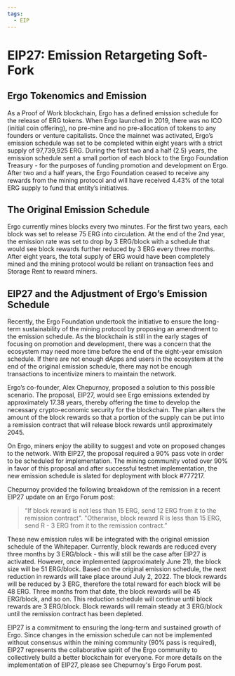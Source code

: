 ```yaml
---
tags:
  - EIP
---
```

# EIP27: Emission Retargeting Soft-Fork

## Ergo Tokenomics and Emission

As a Proof of Work blockchain, Ergo has a defined emission schedule for the release of ERG tokens. When Ergo launched in 2019, there was no ICO (initial coin offering), no pre-mine and no pre-allocation of tokens to any founders or venture capitalists. Once the mainnet was activated, Ergo’s emission schedule was set to be completed within eight years with a strict supply of 97,739,925 ERG. During the first two and a half (2.5) years, the emission schedule sent a small portion of each block to the Ergo Foundation Treasury - for the purposes of funding promotion and development on Ergo. After two and a half years, the Ergo Foundation ceased to receive any rewards from the mining protocol and will have received 4.43% of the total ERG supply to fund that entity’s initiatives.

## The Original Emission Schedule

Ergo currently mines blocks every two minutes. For the first two years, each block was set to release 75 ERG into circulation. At the end of the 2nd year, the emission rate was set to drop by 3 ERG/block with a schedule that would see block rewards further reduced by 3 ERG every three months. After eight years, the total supply of ERG would have been completely mined and the mining protocol would be reliant on transaction fees and Storage Rent to reward miners.

## EIP27 and the Adjustment of Ergo’s Emission Schedule

Recently, the Ergo Foundation undertook the initiative to ensure the long-term sustainability of the mining protocol by proposing an amendment to the emission schedule. As the blockchain is still in the early stages of focusing on promotion and development, there was a concern that the ecosystem may need more time before the end of the eight-year emission schedule. If there are not enough dApps and users in the ecosystem at the end of the original emission schedule, there may not be enough transactions to incentivize miners to maintain the network.

Ergo’s co-founder, Alex Chepurnoy, proposed a solution to this possible scenario. The proposal, EIP27, would see Ergo emissions extended by approximately 17.38 years, thereby offering the time to develop the necessary crypto-economic security for the blockchain. The plan alters the amount of the block rewards so that a portion of the supply can be put into a remission contract that will release block rewards until approximately 2045.

On Ergo, miners enjoy the ability to suggest and vote on proposed changes to the network. With EIP27, the proposal required a 90% pass vote in order to be scheduled for implementation. The mining community voted over 90% in favor of this proposal and after successful testnet implementation, the new emission schedule is slated for deployment with block #777217.

Chepurnoy provided the following breakdown of the remission in a recent EIP27 update on an Ergo Forum post:

> “If block reward is not less than 15 ERG, send 12 ERG from it to the remission contract".
> "Otherwise, block reward R is less than 15 ERG, send R - 3 ERG from it to the remission contract.”

These new emission rules will be integrated with the original emission schedule of the Whitepaper. Currently, block rewards are reduced every three months by 3 ERG/block - this will still be the case after EIP27 is activated. However, once implemented (approximately June 21), the block size will be 51 ERG/block. Based on the original emission schedule, the next reduction in rewards will take place around July 2, 2022. The block rewards will be reduced by 3 ERG, therefore the total reward for each block will be 48 ERG. Three months from that date, the block rewards will be 45 ERG/block, and so on. This reduction schedule will continue until block rewards are 3 ERG/block. Block rewards will remain steady at 3 ERG/block until the remission contract has been depleted.

EIP27 is a commitment to ensuring the long-term and sustained growth of Ergo. Since changes in the emission schedule can not be implemented without consensus within the mining community (90% pass is required), EIP27 represents the collaborative spirit of the Ergo community to collectively build a better blockchain for everyone. For more details on the implementation of EIP27, please see Chepurnoy's Ergo Forum post.
